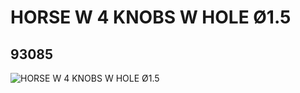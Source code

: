 # HORSE W 4 KNOBS W HOLE Ø1.5
## 93085
![HORSE W 4 KNOBS W HOLE Ø1.5](https://lc-www-live-s.legocdn.com/media/bricks/5/2/6091562.jpg)